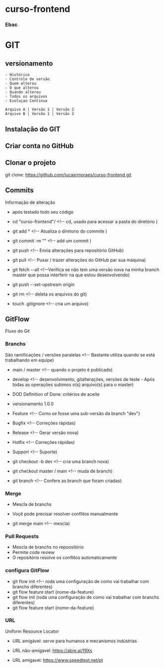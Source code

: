 # curso-frontend
### Ebac

# GIT
## versionamento

    - Histórico
    - Controle de versão
    - Quem alterou
    - O que alterou
    - Quando alterou
    - Todos os arquivos
    - Evoluçao Continua

    Arquivo A | Versão 1 | Versão 2
    Arquivo B | Versão 1 | Versão 2

## Instalação do GIT

## Criar conta no GitHub

## Clonar o projeto

git clone: https://github.com/lucasrmoraes/curso-frontend.git

## Commits

Informação de alteração

- após testado todo seu código

- cd "curso-frontend"/ <!-- cd, usado para acessar a pasta do diretório )
- git add * <!-- Atualiza o diretorio do commite )
- git commit -m "" <!-- add um commit )
- git push <!-- Envia alterações para repositório GitHub)
- git pull <!-- Puxar / trazer alterações do GitHub par sua máquina)

- git fetch --all <!--Verifica se não tem uma versão nova na minha branch master que possa interferir na que estou desenvolvendo)
- git push --set-upstream origin <!-- Sobe uma branch nova no git -->
- git rm <!-- deleta os arquivos do git)

- touch .gitignore <!-- cria um arquivo)

## GitFlow 

Fluxo do Git

### Branchs

São ramificações / versões paralelas <!-- Bastante utiliza quando se está trabalhando em equipe)

- main / master <!-- quando o projeto é publicado)
- develop <!-- desenvolvimento, gitalterações, versões de teste - Após todas as operações subimos o(s) arquivo(s) para o master)
- DOD Definition of Done: critérios de aceite
- versionamento 1.0.0

- Feature <!-- Como se fosse uma sub-versão da branch "dev")
- Bugfix <!-- Correções rápidas)
- Release <!-- Gerar versão nova)
- Hotfix <!-- Correções rápidas)
- Support <!-- Suporte)

- git checkout -b dev <!-- cria uma branch nova)
- git checkout master / main <!-- muda de branch)
- git branch <!-- Confere as branch que foram criadas)

### Merge

- Mescla de branchs
- Voçê pode precisar resolver conflitos manualmente

- git merge main <!-- mescla)

### Pull Requests

- Mescla de branchs no repoositório
- Permite code review
- O repositório resolve os conflitos automaticamente

### configura  GitFlow

- git flow init <!-- roda uma configuração de como vai trabalhar com branchs diferentes)
- git flow feature start {nome-da-feature}
- git flow init (roda uma configuração de como vai trabalhar com branchs diferentes)
- git flow feature start {nome-da-feature}

### URL

Uniform Resource Locator

- URL amigável: serve para humanos e mecanismos indústrias

- URL não-amigavel: https://abre.ai/f9Xs
- URL amigavel: https://www.speedtest.net/pt

